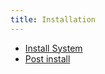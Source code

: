 ```yaml
---
title: Installation
---
```


- [Install System](/install/unified-communication)
- [Post install](postinstall)

